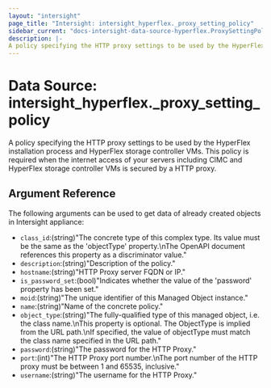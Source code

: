 ```yaml
---
layout: "intersight"
page_title: "Intersight: intersight_hyperflex._proxy_setting_policy"
sidebar_current: "docs-intersight-data-source-hyperflex.ProxySettingPolicy"
description: |-
A policy specifying the HTTP proxy settings to be used by the HyperFlex installation process and HyperFlex storage controller VMs. This policy is required when the internet access of your servers including CIMC and HyperFlex storage controller VMs is secured by a HTTP proxy.
---
```


# Data Source: intersight_hyperflex._proxy_setting_policy
A policy specifying the HTTP proxy settings to be used by the HyperFlex installation process and HyperFlex storage controller VMs. This policy is required when the internet access of your servers including CIMC and HyperFlex storage controller VMs is secured by a HTTP proxy.
## Argument Reference
The following arguments can be used to get data of already created objects in Intersight appliance:
* `class_id`:(string)"The concrete type of this complex type. Its value must be the same as the 'objectType' property.\nThe OpenAPI document references this property as a discriminator value."
* `description`:(string)"Description of the policy."
* `hostname`:(string)"HTTP Proxy server FQDN or IP."
* `is_password_set`:(bool)"Indicates whether the value of the 'password' property has been set."
* `moid`:(string)"The unique identifier of this Managed Object instance."
* `name`:(string)"Name of the concrete policy."
* `object_type`:(string)"The fully-qualified type of this managed object, i.e. the class name.\nThis property is optional. The ObjectType is implied from the URL path.\nIf specified, the value of objectType must match the class name specified in the URL path."
* `password`:(string)"The password for the HTTP Proxy."
* `port`:(int)"The HTTP Proxy port number.\nThe port number of the HTTP proxy must be between 1 and 65535, inclusive."
* `username`:(string)"The username for the HTTP Proxy."
